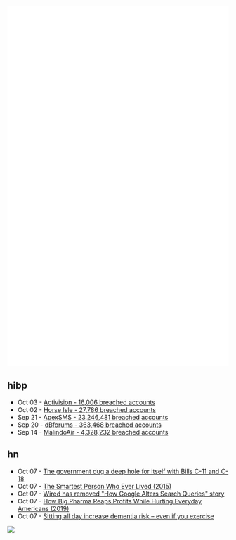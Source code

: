 ![Metrics](https://raw.githubusercontent.com/phixion/phixion/master/metrics.svg)

## hibp

<!--
for https://github.com/phixion/phixion/blob/main/.github/workflows/feeds.yml
-->
<!--START_SECTION:haveibeenpwnd-->
- Oct 03 - [Activision - 16,006 breached accounts](https://haveibeenpwned.com/PwnedWebsites#Activision)
- Oct 02 - [Horse Isle - 27,786 breached accounts](https://haveibeenpwned.com/PwnedWebsites#HorseIsle)
- Sep 21 - [ApexSMS - 23,246,481 breached accounts](https://haveibeenpwned.com/PwnedWebsites#ApexSMS)
- Sep 20 - [dBforums - 363,468 breached accounts](https://haveibeenpwned.com/PwnedWebsites#dBforums)
- Sep 14 - [MalindoAir - 4,328,232 breached accounts](https://haveibeenpwned.com/PwnedWebsites#MalindoAir)
<!--END_SECTION:haveibeenpwnd-->

## hn

<!--
for https://github.com/phixion/phixion/blob/main/.github/workflows/feeds.yml
-->
<!--START_SECTION:hn-->
- Oct 07 - [The government dug a deep hole for itself with Bills C-11 and C-18](https://www.theglobeandmail.com/opinion/article-the-government-dug-a-deep-hole-for-itself-with-bills-c-11-and-c-18-and/)
- Oct 07 - [The Smartest Person Who Ever Lived (2015)](https://www.realclearscience.com/blog/2015/01/the_smartest_person_to_have_ever_lived.html)
- Oct 07 - [Wired has removed "How Google Alters Search Queries" story](https://twitter.com/maldr0id/status/1710625763534201117)
- Oct 07 - [How Big Pharma Reaps Profits While Hurting Everyday Americans (2019)](https://www.americanprogress.org/article/big-pharma-reaps-profits-hurting-everyday-americans/)
- Oct 07 - [Sitting all day increase dementia risk – even if you exercise](https://www.washingtonpost.com/wellness/2023/09/27/sitting-sedentary-exercise-dementia/)
<!--END_SECTION:hn-->

<!--
for https://yhype.me
-->
![](https://hit.yhype.me/github/profile?user_id=13013670)
